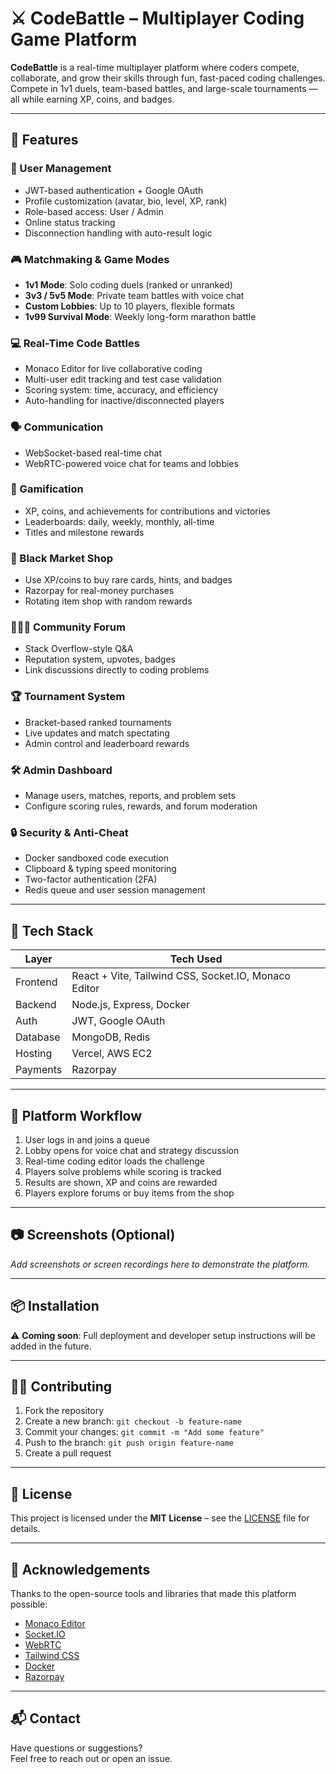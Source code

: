# ⚔️ CodeBattle – Multiplayer Coding Game Platform

**CodeBattle** is a real-time multiplayer platform where coders compete, collaborate, and grow their skills through fun, fast-paced coding challenges. Compete in 1v1 duels, team-based battles, and large-scale tournaments — all while earning XP, coins, and badges.

---

## 🚀 Features

### 👤 User Management
- JWT-based authentication + Google OAuth
- Profile customization (avatar, bio, level, XP, rank)
- Role-based access: User / Admin
- Online status tracking
- Disconnection handling with auto-result logic

### 🎮 Matchmaking & Game Modes
- **1v1 Mode**: Solo coding duels (ranked or unranked)
- **3v3 / 5v5 Mode**: Private team battles with voice chat
- **Custom Lobbies**: Up to 10 players, flexible formats
- **1v99 Survival Mode**: Weekly long-form marathon battle

### 💻 Real-Time Code Battles
- Monaco Editor for live collaborative coding
- Multi-user edit tracking and test case validation
- Scoring system: time, accuracy, and efficiency
- Auto-handling for inactive/disconnected players

### 🗣️ Communication
- WebSocket-based real-time chat
- WebRTC-powered voice chat for teams and lobbies

### 🏅 Gamification
- XP, coins, and achievements for contributions and victories
- Leaderboards: daily, weekly, monthly, all-time
- Titles and milestone rewards

### 🛒 Black Market Shop
- Use XP/coins to buy rare cards, hints, and badges
- Razorpay for real-money purchases
- Rotating item shop with random rewards

### 🧑‍🤝‍🧑 Community Forum
- Stack Overflow-style Q&A
- Reputation system, upvotes, badges
- Link discussions directly to coding problems

### 🏆 Tournament System
- Bracket-based ranked tournaments
- Live updates and match spectating
- Admin control and leaderboard rewards

### 🛠️ Admin Dashboard
- Manage users, matches, reports, and problem sets
- Configure scoring rules, rewards, and forum moderation

### 🔒 Security & Anti-Cheat
- Docker sandboxed code execution
- Clipboard & typing speed monitoring
- Two-factor authentication (2FA)
- Redis queue and user session management

---

## 🧰 Tech Stack

| **Layer**   | **Tech Used**                                           |
|-------------|----------------------------------------------------------|
| Frontend    | React + Vite, Tailwind CSS, Socket.IO, Monaco Editor     |
| Backend     | Node.js, Express, Docker                                 |
| Auth        | JWT, Google OAuth                                        |
| Database    | MongoDB, Redis                                           |
| Hosting     | Vercel, AWS EC2                                          |
| Payments    | Razorpay                                                 |

---

## 🔄 Platform Workflow

1. User logs in and joins a queue  
2. Lobby opens for voice chat and strategy discussion  
3. Real-time coding editor loads the challenge  
4. Players solve problems while scoring is tracked  
5. Results are shown, XP and coins are rewarded  
6. Players explore forums or buy items from the shop  

---

## 📷 Screenshots (Optional)
_Add screenshots or screen recordings here to demonstrate the platform._

---

## 📦 Installation

⚠️ **Coming soon**: Full deployment and developer setup instructions will be added in the future.

---

## 🧑‍💻 Contributing

1. Fork the repository  
2. Create a new branch: `git checkout -b feature-name`  
3. Commit your changes: `git commit -m "Add some feature"`  
4. Push to the branch: `git push origin feature-name`  
5. Create a pull request  

---

## 📄 License

This project is licensed under the **MIT License** – see the [LICENSE](LICENSE) file for details.

---

## 🙌 Acknowledgements

Thanks to the open-source tools and libraries that made this platform possible:  

- [Monaco Editor](https://microsoft.github.io/monaco-editor/)  
- [Socket.IO](https://socket.io/)  
- [WebRTC](https://webrtc.org/)  
- [Tailwind CSS](https://tailwindcss.com/)  
- [Docker](https://www.docker.com/)  
- [Razorpay](https://razorpay.com/)  

---

## 📬 Contact

Have questions or suggestions?  
Feel free to reach out or open an issue.

